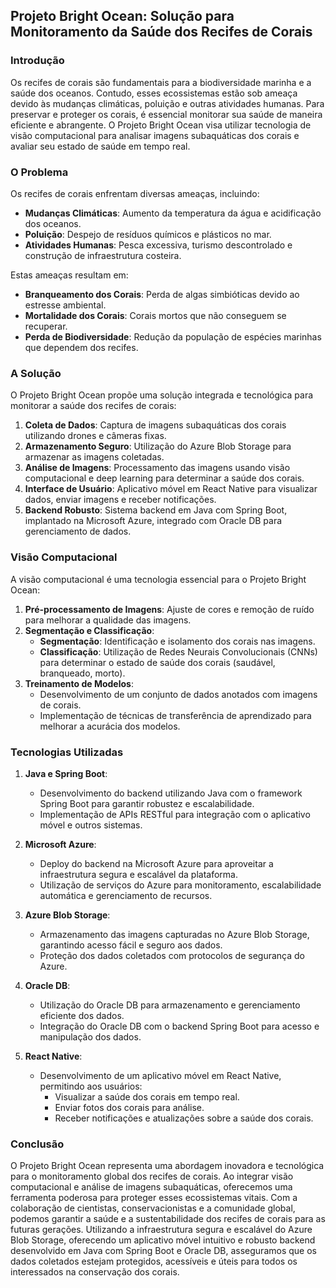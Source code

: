 ## Projeto Bright Ocean: Solução para Monitoramento da Saúde dos Recifes de Corais

### Introdução

Os recifes de corais são fundamentais para a biodiversidade marinha e a saúde dos oceanos. Contudo, esses ecossistemas estão sob ameaça devido às mudanças climáticas, poluição e outras atividades humanas. Para preservar e proteger os corais, é essencial monitorar sua saúde de maneira eficiente e abrangente. O Projeto Bright Ocean visa utilizar tecnologia de visão computacional para analisar imagens subaquáticas dos corais e avaliar seu estado de saúde em tempo real.

### O Problema

Os recifes de corais enfrentam diversas ameaças, incluindo:
- **Mudanças Climáticas**: Aumento da temperatura da água e acidificação dos oceanos.
- **Poluição**: Despejo de resíduos químicos e plásticos no mar.
- **Atividades Humanas**: Pesca excessiva, turismo descontrolado e construção de infraestrutura costeira.

Estas ameaças resultam em:
- **Branqueamento dos Corais**: Perda de algas simbióticas devido ao estresse ambiental.
- **Mortalidade dos Corais**: Corais mortos que não conseguem se recuperar.
- **Perda de Biodiversidade**: Redução da população de espécies marinhas que dependem dos recifes.

### A Solução

O Projeto Bright Ocean propõe uma solução integrada e tecnológica para monitorar a saúde dos recifes de corais:
1. **Coleta de Dados**: Captura de imagens subaquáticas dos corais utilizando drones e câmeras fixas.
2. **Armazenamento Seguro**: Utilização do Azure Blob Storage para armazenar as imagens coletadas.
3. **Análise de Imagens**: Processamento das imagens usando visão computacional e deep learning para determinar a saúde dos corais.
4. **Interface de Usuário**: Aplicativo móvel em React Native para visualizar dados, enviar imagens e receber notificações.
5. **Backend Robusto**: Sistema backend em Java com Spring Boot, implantado na Microsoft Azure, integrado com Oracle DB para gerenciamento de dados.

### Visão Computacional

A visão computacional é uma tecnologia essencial para o Projeto Bright Ocean:
1. **Pré-processamento de Imagens**: Ajuste de cores e remoção de ruído para melhorar a qualidade das imagens.
2. **Segmentação e Classificação**:
   - **Segmentação**: Identificação e isolamento dos corais nas imagens.
   - **Classificação**: Utilização de Redes Neurais Convolucionais (CNNs) para determinar o estado de saúde dos corais (saudável, branqueado, morto).
3. **Treinamento de Modelos**:
   - Desenvolvimento de um conjunto de dados anotados com imagens de corais.
   - Implementação de técnicas de transferência de aprendizado para melhorar a acurácia dos modelos.

### Tecnologias Utilizadas

1. **Java e Spring Boot**:
   - Desenvolvimento do backend utilizando Java com o framework Spring Boot para garantir robustez e escalabilidade.
   - Implementação de APIs RESTful para integração com o aplicativo móvel e outros sistemas.

2. **Microsoft Azure**:
   - Deploy do backend na Microsoft Azure para aproveitar a infraestrutura segura e escalável da plataforma.
   - Utilização de serviços do Azure para monitoramento, escalabilidade automática e gerenciamento de recursos.

3. **Azure Blob Storage**:
   - Armazenamento das imagens capturadas no Azure Blob Storage, garantindo acesso fácil e seguro aos dados.
   - Proteção dos dados coletados com protocolos de segurança do Azure.

4. **Oracle DB**:
   - Utilização do Oracle DB para armazenamento e gerenciamento eficiente dos dados.
   - Integração do Oracle DB com o backend Spring Boot para acesso e manipulação dos dados.

5. **React Native**:
   - Desenvolvimento de um aplicativo móvel em React Native, permitindo aos usuários:
     - Visualizar a saúde dos corais em tempo real.
     - Enviar fotos dos corais para análise.
     - Receber notificações e atualizações sobre a saúde dos corais.

### Conclusão

O Projeto Bright Ocean representa uma abordagem inovadora e tecnológica para o monitoramento global dos recifes de corais. Ao integrar visão computacional e análise de imagens subaquáticas, oferecemos uma ferramenta poderosa para proteger esses ecossistemas vitais. Com a colaboração de cientistas, conservacionistas e a comunidade global, podemos garantir a saúde e a sustentabilidade dos recifes de corais para as futuras gerações. Utilizando a infraestrutura segura e escalável do Azure Blob Storage, oferecendo um aplicativo móvel intuitivo e robusto backend desenvolvido em Java com Spring Boot e Oracle DB, asseguramos que os dados coletados estejam protegidos, acessíveis e úteis para todos os interessados na conservação dos corais.
